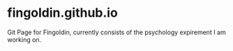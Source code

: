 # fingoldin.github.io

Git Page for Fingoldin, currently consists of the psychology expirement I am working on.
